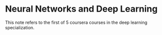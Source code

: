 ---
---

# Neural Networks and Deep Learning

This note refers to the first of 5 coursera courses in the deep learning specialization.
